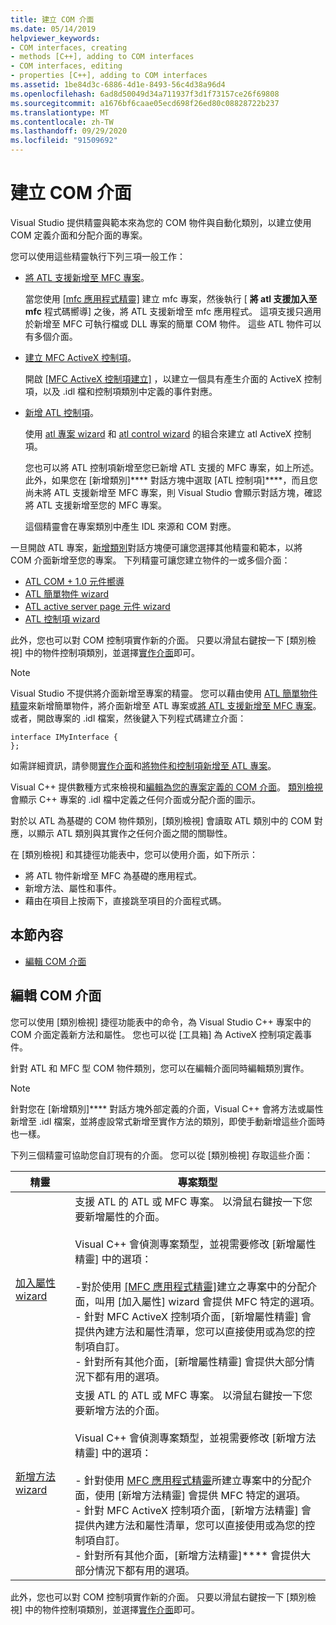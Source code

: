 ```yaml
---
title: 建立 COM 介面
ms.date: 05/14/2019
helpviewer_keywords:
- COM interfaces, creating
- methods [C++], adding to COM interfaces
- COM interfaces, editing
- properties [C++], adding to COM interfaces
ms.assetid: 1be84d3c-6886-4d1e-8493-56c4d38a96d4
ms.openlocfilehash: 6ad8d50049d34a711937f3d1f73157ce26f69808
ms.sourcegitcommit: a1676bf6caae05ecd698f26ed80c08828722b237
ms.translationtype: MT
ms.contentlocale: zh-TW
ms.lasthandoff: 09/29/2020
ms.locfileid: "91509692"
---
```

# <a name="create-a-com-interface"></a>建立 COM 介面

Visual Studio 提供精靈與範本來為您的 COM 物件與自動化類別，以建立使用 COM 定義介面和分配介面的專案。

您可以使用這些精靈執行下列三項一般工作：

- [將 ATL 支援新增至 MFC 專案](../mfc/reference/adding-atl-support-to-your-mfc-project.md)。

  當您使用 [ [mfc 應用程式精靈]](../mfc/reference/mfc-application-wizard.md) 建立 mfc 專案，然後執行 [ **將 atl 支援加入至 mfc** 程式碼嚮導] 之後，將 ATL 支援新增至 mfc 應用程式。 這項支援只適用於新增至 MFC 可執行檔或 DLL 專案的簡單 COM 物件。 這些 ATL 物件可以有多個介面。

- [建立 MFC ActiveX 控制項](../mfc/reference/creating-an-mfc-activex-control.md)。

  開啟 [ [MFC ActiveX 控制項建立]](../mfc/reference/mfc-activex-control-wizard.md) ，以建立一個具有產生介面的 ActiveX 控制項，以及 .idl 檔和控制項類別中定義的事件對應。

- [新增 ATL 控制項](../atl/reference/adding-an-atl-control.md)。

  使用 [atl 專案 wizard](../atl/reference/atl-project-wizard.md) 和 [atl control wizard](../atl/reference/atl-control-wizard.md) 的組合來建立 atl ActiveX 控制項。

  您也可以將 ATL 控制項新增至您已新增 ATL 支援的 MFC 專案，如上所述。 此外，如果您在 [新增類別]**** 對話方塊中選取 [ATL 控制項]****，而且您尚未將 ATL 支援新增至 MFC 專案，則 Visual Studio 會顯示對話方塊，確認將 ATL 支援新增至您的 MFC 專案。

  這個精靈會在專案類別中產生 IDL 來源和 COM 對應。

一旦開啟 ATL 專案，[新增類別](./adding-a-class-visual-cpp.md#add-class-dialog-box)對話方塊便可讓您選擇其他精靈和範本，以將 COM 介面新增至您的專案。 下列精靈可讓您建立物件的一或多個介面：

- [ATL COM + 1.0 元件嚮導](../atl/reference/atl-com-plus-1-0-component-wizard.md)
- [ATL 簡單物件 wizard](../atl/reference/atl-simple-object-wizard.md)
- [ATL active server page 元件 wizard](../atl/reference/atl-active-server-page-component-wizard.md)
- [ATL 控制項 wizard](../atl/reference/atl-control-wizard.md)

此外，您也可以對 COM 控制項實作新的介面。 只要以滑鼠右鍵按一下 [類別檢視] 中的物件控制項類別，並選擇[實作介面](./implementing-an-interface-visual-cpp.md#implement-interface-wizard)即可。

> [!NOTE]
> Visual Studio 不提供將介面新增至專案的精靈。 您可以藉由使用 [ATL 簡單物件精靈](../atl/reference/atl-simple-object-wizard.md)來新增簡單物件，將介面新增至 ATL 專案或[將 ATL 支援新增至 MFC 專案](../mfc/reference/adding-atl-support-to-your-mfc-project.md)。 或者，開啟專案的 .idl 檔案，然後鍵入下列程式碼建立介面：

```
interface IMyInterface {
};
```

如需詳細資訊，請參閱[實作介面](../ide/implementing-an-interface-visual-cpp.md)和[將物件和控制項新增至 ATL 專案](../atl/reference/adding-objects-and-controls-to-an-atl-project.md)。

Visual C++ 提供數種方式來檢視和[編輯為您的專案定義的 COM 介面](#edit-a-com-interface)。 [類別檢視](/visualstudio/ide/viewing-the-structure-of-code)會顯示 C++ 專案的 .idl 檔中定義之任何介面或分配介面的圖示。

對於以 ATL 為基礎的 COM 物件類別，[類別檢視] 會讀取 ATL 類別中的 COM 對應，以顯示 ATL 類別與其實作之任何介面之間的關聯性。

在 [類別檢視] 和其捷徑功能表中，您可以使用介面，如下所示：

- 將 ATL 物件新增至 MFC 為基礎的應用程式。
- 新增方法、屬性和事件。
- 藉由在項目上按兩下，直接跳至項目的介面程式碼。

## <a name="in-this-section"></a>本節內容

- [編輯 COM 介面](#edit-a-com-interface)

## <a name="edit-a-com-interface"></a>編輯 COM 介面

您可以使用 [類別檢視] 捷徑功能表中的命令，為 Visual Studio C++ 專案中的 COM 介面定義新方法和屬性。 您也可以從 [工具箱] 為 ActiveX 控制項定義事件。

針對 ATL 和 MFC 型 COM 物件類別，您可以在編輯介面同時編輯類別實作。

> [!NOTE]
> 針對您在 [新增類別]**** 對話方塊外部定義的介面，Visual C++ 會將方法或屬性新增至 .idl 檔案，並將虛設常式新增至實作方法的類別，即使手動新增這些介面時也一樣。

下列三個精靈可協助您自訂現有的介面。 您可以從 [類別檢視] 存取這些介面：

|精靈|專案類型|
|------------|------------------|
|[加入屬性 wizard](./adding-a-property-visual-cpp.md#names-add-property-wizard)|支援 ATL 的 ATL 或 MFC 專案。 以滑鼠右鍵按一下您要新增屬性的介面。<br /><br />Visual C++ 會偵測專案類型，並視需要修改 [新增屬性精靈] 中的選項：<br /><br />-對於使用 [ [MFC 應用程式精靈]](../mfc/reference/mfc-application-wizard.md)建立之專案中的分配介面，叫用 [加入屬性] wizard 會提供 MFC 特定的選項。<br />- 針對 MFC ActiveX 控制項介面，[新增屬性精靈] 會提供內建方法和屬性清單，您可以直接使用或為您的控制項自訂。<br />- 針對所有其他介面，[新增屬性精靈] 會提供大部分情況下都有用的選項。|
|[新增方法 wizard](./adding-a-method-visual-cpp.md#add-method-wizard)|支援 ATL 的 ATL 或 MFC 專案。 以滑鼠右鍵按一下您要新增方法的介面。<br /><br />Visual C++ 會偵測專案類型，並視需要修改 [新增方法精靈] 中的選項：<br /><br />- 針對使用 [MFC 應用程式精靈](../mfc/reference/mfc-application-wizard.md)所建立專案中的分配介面，使用 [新增方法精靈] 會提供 MFC 特定的選項。<br />- 針對 MFC ActiveX 控制項介面，[新增方法精靈] 會提供內建方法和屬性清單，您可以直接使用或為您的控制項自訂。<br />- 針對所有其他介面，[新增方法精靈]**** 會提供大部分情況下都有用的選項。|

此外，您也可以對 COM 控制項實作新的介面。 只要以滑鼠右鍵按一下 [類別檢視] 中的物件控制項類別，並選擇[實作介面](./implementing-an-interface-visual-cpp.md#implement-interface-wizard)即可。
